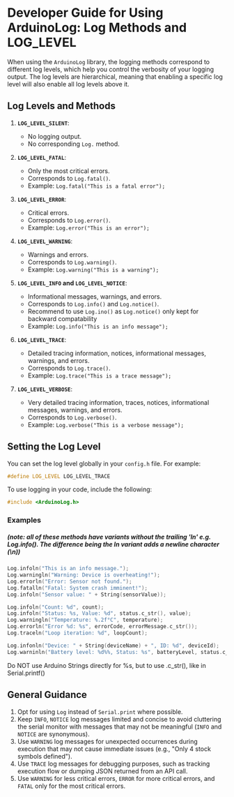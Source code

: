 # Developer Guide for Using ArduinoLog: Log Methods and LOG_LEVEL

When using the `ArduinoLog` library, the logging methods correspond to different log levels, which help you control the verbosity of your logging output. The log levels are hierarchical, meaning that enabling a specific log level will also enable all log levels above it.

## Log Levels and Methods

1. **`LOG_LEVEL_SILENT`**:

   - No logging output.
   - No corresponding `Log.` method.

2. **`LOG_LEVEL_FATAL`**:

   - Only the most critical errors.
   - Corresponds to `Log.fatal()`.
   - Example: `Log.fatal("This is a fatal error");`

3. **`LOG_LEVEL_ERROR`**:

   - Critical errors.
   - Corresponds to `Log.error()`.
   - Example: `Log.error("This is an error");`

4. **`LOG_LEVEL_WARNING`**:

   - Warnings and errors.
   - Corresponds to `Log.warning()`.
   - Example: `Log.warning("This is a warning");`

5. **`LOG_LEVEL_INFO` and `LOG_LEVEL_NOTICE`**:

   - Informational messages, warnings, and errors.
   - Corresponds to `Log.info()` and `Log.notice()`.
   - Recommend to use `Log.ino()` as `Log.notice()` only kept for backward compatability
   - Example: `Log.info("This is an info message");`

6. **`LOG_LEVEL_TRACE`**:

   - Detailed tracing information, notices, informational messages, warnings, and errors.
   - Corresponds to `Log.trace()`.
   - Example: `Log.trace("This is a trace message");`

7. **`LOG_LEVEL_VERBOSE`**:
   - Very detailed tracing information, traces, notices, informational messages, warnings, and errors.
   - Corresponds to `Log.verbose()`.
   - Example: `Log.verbose("This is a verbose message");`

## Setting the Log Level

You can set the log level globally in your `config.h` file. For example:

```cpp
#define LOG_LEVEL LOG_LEVEL_TRACE
```

To use logging in your code, include the following:

```cpp
#include <ArduinoLog.h>
```

### Examples

##### (note: all of these methods have variants without the trailing 'ln' e.g. Log.info(). The difference being the ln variant adds a newline character (\n))

```cpp
Log.infoln("This is an info message.");
Log.warningln("Warning: Device is overheating!");
Log.errorln("Error: Sensor not found.");
Log.fatalln("Fatal: System crash imminent!");
Log.infoln("Sensor value: " + String(sensorValue));

Log.infoln("Count: %d", count);
Log.infoln("Status: %s, Value: %d", status.c_str(), value);
Log.warningln("Temperature: %.2f°C", temperature);
Log.errorln("Error %d: %s", errorCode, errorMessage.c_str());
Log.traceln("Loop iteration: %d", loopCount);

Log.infonln("Device: " + String(deviceName) + ", ID: %d", deviceId);
Log.warninln("Battery level: %d%%, Status: %s", batteryLevel, status.c_str());
```

Do NOT use Arduino Strings directly for %s, but to use .c_str(), like in Serial.printf()

## General Guidance

1. Opt for using `Log` instead of `Serial.print` where possible.
2. Keep `INFO`, `NOTICE` log messages limited and concise to avoid cluttering the serial monitor with messages that may not be meaningful (`INFO` and `NOTICE` are synonymous).
3. Use `WARNING` log messages for unexpected occurrences during execution that may not cause immediate issues (e.g., "Only 4 stock symbols defined").
4. Use `TRACE` log messages for debugging purposes, such as tracking execution flow or dumping JSON returned from an API call.
5. Use `WARNING` for less critical errors, `ERROR` for more critical errors, and `FATAL` only for the most critical errors.
